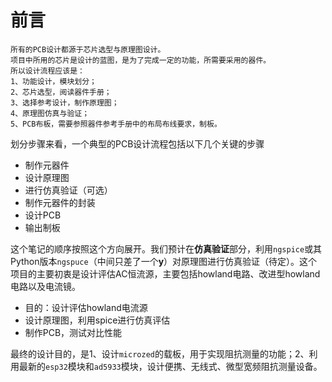 # 前言

```
所有的PCB设计都源于芯片选型与原理图设计。
项目中所用的芯片是设计的蓝图，是为了完成一定的功能，所需要采用的器件。
所以设计流程应该是：
1、功能设计，模块划分；
2、芯片选型，阅读器件手册；
3、选择参考设计，制作原理图；
4、原理图仿真与验证；
5、PCB布板，需要参照器件参考手册中的布局布线要求，制板。
```

划分步骤来看，一个典型的PCB设计流程包括以下几个关键的步骤

 - 制作元器件
 - 设计原理图
 - 进行仿真验证（可选）
 - 制作元器件的封装
 - 设计PCB
 - 输出制板

这个笔记的顺序按照这个方向展开。我们预计在**仿真验证**部分，利用`ngspice`或其Python版本`ngspuce`（中间只差了一个**y**）对原理图进行仿真验证（待定）。这个项目的主要初衷是设计评估AC恒流源，主要包括howland电路、改进型howland电路以及电流镜。

 - 目的：设计评估howland电流源
 - 设计原理图，利用spice进行仿真评估
 - 制作PCB，测试对比性能

最终的设计目的，是1、设计`microzed`的载板，用于实现阻抗测量的功能；2、利用最新的`esp32`模块和`ad5933`模块，设计便携、无线式、微型宽频阻抗测量设备。

